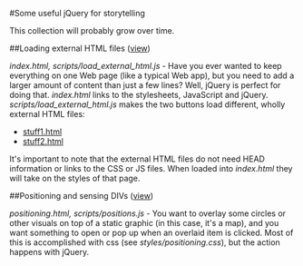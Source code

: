 #Some useful jQuery for storytelling

This collection will probably grow over time.

##Loading external HTML files ([view](http://macloo.github.io/jQuery_useful/index.html))

*index.html, scripts/load_external_html.js* - Have you ever wanted to keep 
everything on one Web page (like a typical Web app), but you need to add a 
larger amount of content than just a few lines? Well, jQuery is perfect for 
doing that. *index.html* links to the stylesheets, JavaScript and jQuery. 
*scripts/load_external_html.js* makes the two buttons load different, wholly 
external HTML files:

* [stuff1.html](http://macloo.github.io/jQuery_useful/stuff1.html)
* [stuff2.html](http://macloo.github.io/jQuery_useful/stuff2.html)

It's important to note that the external HTML files do not need HEAD information 
or links to the CSS or JS files. When loaded into *index.html* they will take on 
the styles of that page. 

##Positioning and sensing DIVs ([view](http://macloo.github.io/jQuery_useful/positioning.html))

*positioning.html, scripts/positions.js* - You want to overlay some circles or other visuals on top of a static graphic (in this case, it's a map), and you want something to open or pop up when an overlaid item is clicked. Most of this is accomplished with css (see *styles/positioning.css*), but the action happens with jQuery.

